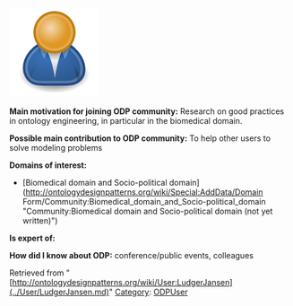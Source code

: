 [![Image:ODPUser.png](../images/a/a6/ODPUser.png)](../Image/ODPUser.png.md "Image:ODPUser.png")




  





__Main motivation for joining ODP community:__ Research on good practices in ontology engineering, in particular in the biomedical domain.


__Possible main contribution to ODP community:__ To help other users to solve modeling problems


__Domains of interest:__



* [Biomedical domain and Socio-political domain](http://ontologydesignpatterns.org/wiki/Special:AddData/Domain Form/Community:Biomedical_domain_and_Socio-political_domain "Community:Biomedical domain and Socio-political domain (not yet written)")


__Is expert of:__


  

__How did I know about ODP:__ conference/public events, colleagues






Retrieved from "[http://ontologydesignpatterns.org/wiki/User:LudgerJansen](../User/LudgerJansen.md)"
 [Category](http://ontologydesignpatterns.org/wiki/Special:Categories "Special:Categories"): [ODPUser](../Category/ODPUser.md "Category:ODPUser")
